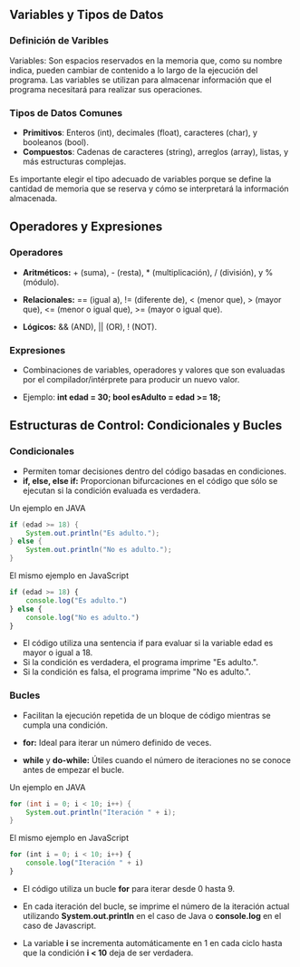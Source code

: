 ## Variables y Tipos de Datos


### Definición de Varibles
Variables: Son espacios reservados en la memoria que, como su nombre indica, pueden cambiar de contenido a lo largo de la ejecución del programa. Las variables se utilizan para almacenar información que el programa necesitará para realizar sus operaciones.

### Tipos de Datos Comunes
- **Primitivos**: Enteros (int), decimales (float), caracteres (char), y booleanos (bool).
- **Compuestos**: Cadenas de caracteres (string), arreglos (array), listas, y más estructuras complejas.

Es importante elegir el tipo adecuado de variables porque se define la cantidad de memoria que se reserva y cómo se interpretará la información almacenada.

## Operadores y Expresiones
### Operadores
- **Aritméticos:**  + (suma), - (resta), * (multiplicación), / (división), y % (módulo).

- **Relacionales:** == (igual a), != (diferente de), < (menor que), > (mayor que), <= (menor o igual que), >= (mayor o igual que).

- **Lógicos:**  && (AND), || (OR), ! (NOT).

### Expresiones
- Combinaciones de variables, operadores y valores que son evaluadas por el compilador/intérprete para producir un nuevo valor.

- Ejemplo: **int edad = 30; bool esAdulto = edad >= 18;**

## Estructuras de Control: Condicionales y Bucles
### Condicionales

- Permiten tomar decisiones dentro del código basadas en condiciones.
- **if, else, else if:** Proporcionan bifurcaciones en el código que sólo se ejecutan si la condición evaluada es verdadera.

Un ejemplo en JAVA

```java
if (edad >= 18) {
    System.out.println("Es adulto.");
} else {
    System.out.println("No es adulto.");
}
```

El mismo ejemplo en JavaScript

```javascript
if (edad >= 18) {
    console.log("Es adulto.")
} else {
    console.log("No es adulto.")
}
```
- El código utiliza una sentencia if para evaluar si la variable edad es mayor o igual a 18.
- Si la condición es verdadera, el programa imprime "Es adulto.".
- Si la condición es falsa, el programa imprime "No es adulto.".

### Bucles

- Facilitan la ejecución repetida de un bloque de código mientras se cumpla una condición.

- **for:** Ideal para iterar un número definido de veces.

- **while** y **do-while:** Útiles cuando el número de iteraciones no se conoce antes de empezar el bucle.

Un ejemplo en JAVA
```java
for (int i = 0; i < 10; i++) {
    System.out.println("Iteración " + i);
}
```

El mismo ejemplo en JavaScript
```javascript
for (int i = 0; i < 10; i++) {
    console.log("Iteración " + i)
}
```

- El código utiliza un bucle **for** para iterar desde 0 hasta 9.

- En cada iteración del bucle, se imprime el número de la iteración actual utilizando **System.out.println** en el caso de Java o **console.log** en el caso de Javascript.

- La variable **i** se incrementa automáticamente en 1 en cada ciclo hasta que la condición **i < 10** deja de ser verdadera.